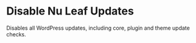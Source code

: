 # Disable Nu Leaf Updates
Disables all WordPress updates, including core, plugin and theme update checks.
